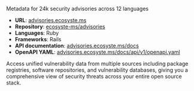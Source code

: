 ---
---

Metadata for 24k security advisories across 12 languages

* **URL**: [advisories.ecosyste.ms](https://advisories.ecosyste.ms)
* **Repository**: [ecosyste-ms/advisories](https://github.com/ecosyste-ms/advisories)
* **Languages**: Ruby
* **Frameworks**: Rails
* **API documentation**: [advisories.ecosyste.ms/docs](https://advisories.ecosyste.ms/docs/index.html)
* **OpenAPI YAML**: [advisories.ecosyste.ms/docs/api/v1/openapi.yaml](https://advisories.ecosyste.ms/docs/api/v1/openapi.yaml)

Access unified vulnerability data from multiple sources including package registries, software repositories, and vulnerability databases, giving you a comprehensive view of security threats across your entire open source stack.
